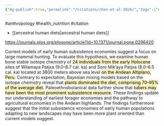```yaml
---
{"dg-publish":true,"permalink":"/citations/chen-et-al-2024/","tags":["#anthropology","#health_nutrition","#citation"],"created":"2025-10-23T17:42:46.436+01:00","updated":"2025-10-23T18:06:08.939+01:00"}
---
```


#anthropology #health_nutrition  #citation 

- [[ancestral human diets\|ancestral human diets]] 

https://journals.plos.org/plosone/article?id=10.1371/journal.pone.0296420

Current models of early human subsistence economies suggest a focus on large mammal hunting. To evaluate this hypothesis, we examine human bone stable isotope chemistry of <mark style="background: #FFF3A3A6;">24 individuals from the early Holocene</mark> sites of Wilamaya Patjxa (9.0–8.7 cal. ka) and Soro Mik’aya Patjxa (8.0–6.5 cal. ka) located at 3800 meters above sea level <mark style="background: #FFF3A3A6;">on the Andean Altiplano, Peru</mark>. Contrary to expectation, Bayesian mixing models based on the isotope chemistry reveal that <mark style="background: #FFF3A3A6;">plants dominated the diet, comprising 70–95% of the average diet</mark>. Paleoethnobotanical data further show that <mark style="background: #FFF3A3A6;">tubers may have been the most prominent subsistence resource</mark>. These findings update our understanding of earliest forager economies and the pathway to agricultural economies in the Andean highlands. The findings furthermore suggest that the initial subsistence economies of early human populations adapting to new landscapes may have been more plant oriented than current models suggest.